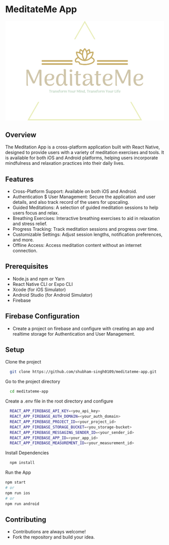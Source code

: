 # MeditateMe App

![Alt text](assets/meditation-images/logo.png)

## Overview
The Meditation App is a cross-platform application built with React Native, designed to provide users with a variety of meditation exercises and tools. It is available for both iOS and Android platforms, helping users incorporate mindfulness and relaxation practices into their daily lives.

## Features
- Cross-Platform Support: Available on both iOS and Android.
- Authentication $ User Management: Secure the application and user details, and also track record of the users for upscaling.
- Guided Meditations: A selection of guided meditation sessions to help users focus and relax.
- Breathing Exercises: Interactive breathing exercises to aid in relaxation and stress relief.
- Progress Tracking: Track meditation sessions and progress over time.
- Customizable Settings: Adjust session lengths, notification preferences, and more.
- Offline Access: Access meditation content without an internet connection.


## Prerequisites
- Node.js and npm or Yarn
- React Native CLI or Expo CLI
- Xcode (for iOS Simulator)
- Android Studio (for Android Simulator)
- Firebase

## Firebase Configuration
- Create a project on firebase and configure with creating an app and realtime storage for Authentication and User Management.

## Setup
Clone the project

```bash
  git clone https://github.com/shubham-singh0109/meditateme-app.git
```

Go to the project directory

```bash
  cd meditateme-app
```
Create a .env file in the root directory and configure

```bash
  REACT_APP_FIREBASE_API_KEY=<you_api_key>
  REACT_APP_FIREBASE_AUTH_DOMAIN=<your_auth_domain>
  REACT_APP_FIREBASE_PROJECT_ID=<your_project_id>
  REACT_APP_FIREBASE_STORAGE_BUCKET=<you_storage-bucket>
  REACT_APP_FIREBASE_MESSAGING_SENDER_ID=<your_sender_id>
  REACT_APP_FIREBASE_APP_ID=<your_app_id>
  REACT_APP_FIREBASE_MEASUREMENT_ID=<your_measurement_id>
```

Install Dependencies

```bash
  npm install
```

Run the App

```bash
npm start
# or
npm run ios
# or
npm run android
```

## Contributing

- Contributions are always welcome!
- Fork the repository and build your idea.





